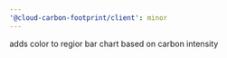```yaml
---
'@cloud-carbon-footprint/client': minor
---
```


adds color to regior bar chart based on carbon intensity
